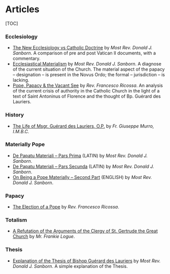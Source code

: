 # Articles

[TOC]

### Ecclesiology

- [The New Ecclesiology vs Catholic Doctrine](https://mostholytrinityseminary.org/wp-content/uploads/2019/01/Triple-Column-Ecclesiology.pdf) by *Most Rev. Donald J. Sanborn*. A comparison of pre and post Vatican II documents, with a commentary.
- [Ecclesiastical Materialism](https://mostholytrinityseminary.org/wp-content/uploads/2019/01/Ecclesiastical_Materialism_Article_Sanborn_2017.pdf) by *Most Rev. Donald J. Sanborn*. A diagnose of the current situation of the Church. The material aspect of the papacy – designation – is present in the Novus Ordo; the formal – jurisdiction – is lacking.
- [Pope, Papacy & the Vacant See](https://secureservercdn.net/198.71.233.203/jni.efd.myftpupload.com/wp-content/uploads/2022/01/Fr.-Ricossas-article-Pope-Papacy-and-the-Vacan.pdf) by *Rev. Francesco Ricossa*. An analysis of the current crisis of authority in the Catholic Church in the light of a text of Saint Antoninus of Florence and the thought of Bp. Guérard des Lauriers.

### History

- [The Life of Msgr. Guérard des Lauriers, O.P.](https://jni.efd.myftpupload.com/life-of-mgr-guerard-des-lauriers-o-p/) by *Fr. Giuseppe Murro, I.M.B.C.*

### Materially Pope

- [De Papatu Materiali – Pars Prima](https://mostholytrinityseminary.org/wp-content/uploads/2019/01/De-Papatu-Materiali-Pt.-1.pdf) (LATIN) by *Most Rev. Donald J. Sanborn*.
- [De Papatu Materiali – Pars Secunda](https://mostholytrinityseminary.org/wp-content/uploads/2019/01/De-Papatu-Materiali-Pt.-2.pdf) (LATIN) by *Most Rev. Donald J. Sanborn*.
- [On Being a Pope Materially – Second Part](https://mostholytrinityseminary.org/wp-content/uploads/2019/01/On-Being-a-Pope-Materially.pdf) (ENGLISH) by *Most Rev. Donald J. Sanborn*.

### Papacy

- [The Election of a Pope](https://secureservercdn.net/198.71.233.203/jni.efd.myftpupload.com/wp-content/uploads/2022/01/The_Election_of_a_the_Pope.docx_1.pdf) by *Rev. Francesco Ricossa*.

### Totalism

- [A Refutation of the Arguments of the Clergy of St. Gertrude the Great Church](https://mostholytrinityseminary.org/wp-content/uploads/2021/12/TotalistRefutation_FrankieLogue_2021.pdf) by *Mr. Frankie Logue*.

### Thesis

- [Explanation of the Thesis of Bishop Guérard des Lauriers](https://mostholytrinityseminary.org/wp-content/uploads/2019/01/Explanation-of-the-Thesis.pdf) by *Most Rev. Donald J. Sanborn*. A simple explanation of the Thesis.
